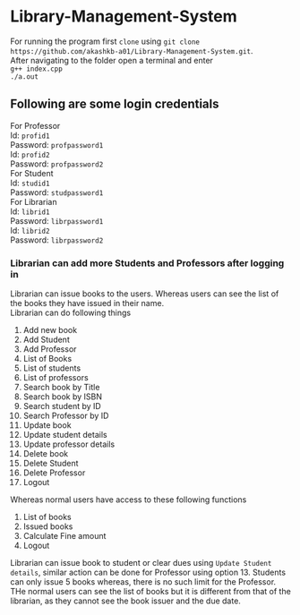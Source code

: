 # Library-Management-System

For running the program first `clone` using `git clone https://github.com/akashkb-a01/Library-Management-System.git`.\
After navigating to the folder open a terminal and enter \
`g++ index.cpp` \
`./a.out` 
## Following are some login credentials 
For Professor \
Id: `profid1`\
Password: `profpassword1`\
Id: `profid2`\
Password: `profpassword2`\
For Student \
Id: `studid1`\
Password: `studpassword1`\
For Librarian \
Id: `librid1`\
Password: `librpassword1` \
Id: `librid2`\
Password: `librpassword2`
### Librarian can add more Students and Professors after logging in
Librarian can issue books to the users. Whereas users can see the list of the books they have issued in their name.\
Librarian can do following things
1. Add new book
2. Add Student
3. Add Professor 
4. List of Books 
5. List of students 
6. List of professors 
7. Search book by Title
8. Search book by ISBN
9. Search student by ID
10. Search Professor by ID
11. Update book
12. Update student details
13. Update professor details
14. Delete book
15. Delete Student
16. Delete Professor
17. Logout 

Whereas normal users have access to these following functions 
1. List of books 
2. Issued books
3. Calculate Fine amount
4. Logout 

Librarian can issue book to student or clear dues using `Update Student details`, similar action can be done for Professor using option 13. Students can only issue 5 books whereas, there is no such limit for the Professor. \
THe normal users can see the list of books but it is different from that of the librarian, as they cannot see the book issuer and the due date.
